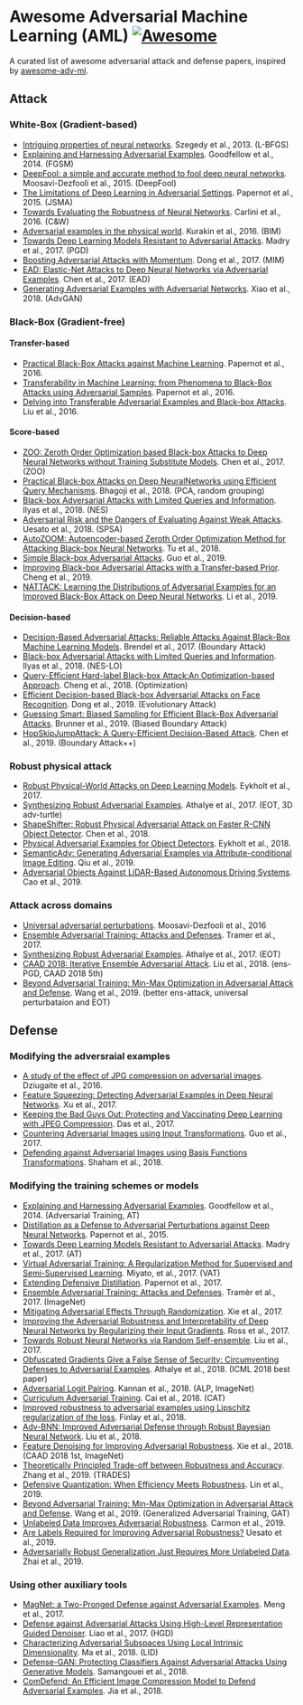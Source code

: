 # Awesome Adversarial Machine Learning (AML) [![Awesome](https://cdn.rawgit.com/sindresorhus/awesome/d7305f38d29fed78fa85652e3a63e154dd8e8829/media/badge.svg)](https://github.com/sindresorhus/awesome) 
A curated list of awesome adversarial attack and defense papers, inspired by [awesome-adv-ml](https://github.com/yenchenlin/awesome-adversarial-machine-learning).

## Attack

### White-Box (Gradient-based)
* [Intriguing properties of neural networks](https://arxiv.org/abs/1312.6199). Szegedy et al., 2013. (L-BFGS)
* [Explaining and Harnessing Adversarial Examples](https://arxiv.org/abs/1412.6572). Goodfellow et al., 2014. (FGSM)
* [DeepFool: a simple and accurate method to fool deep neural networks](https://arxiv.org/abs/1511.04599). Moosavi-Dezfooli et al., 2015. (DeepFool)
* [The Limitations of Deep Learning in Adversarial Settings](https://arxiv.org/abs/1511.07528). Papernot et al., 2015. (JSMA)
* [Towards Evaluating the Robustness of Neural Networks](https://arxiv.org/abs/1608.04644). Carlini et al., 2016. (C&W)
* [Adversarial examples in the physical world](https://arxiv.org/abs/1607.02533). Kurakin et al., 2016. (BIM)
* [Towards Deep Learning Models Resistant to Adversarial Attacks](https://arxiv.org/abs/1706.06083). Madry et al., 2017. (PGD)
* [Boosting Adversarial Attacks with Momentum](https://arxiv.org/abs/1710.06081). Dong et al., 2017. (MIM)
* [EAD: Elastic-Net Attacks to Deep Neural Networks via Adversarial Examples](https://arxiv.org/abs/1709.04114). Chen et al., 2017. (EAD)
* [Generating Adversarial Examples with Adversarial Networks](https://arxiv.org/abs/1801.02610). Xiao et al., 2018. (AdvGAN)

### Black-Box (Gradient-free)
#### Transfer-based
* [Practical Black-Box Attacks against Machine Learning](https://arxiv.org/abs/1602.02697). Papernot et al., 2016.
* [Transferability in Machine Learning: from Phenomena to Black-Box Attacks using Adversarial Samples](https://arxiv.org/abs/1605.07277). Papernot et al., 2016.
* [Delving into Transferable Adversarial Examples and Black-box Attacks](https://arxiv.org/abs/1611.02770). Liu et al., 2016.

#### Score-based
* [ZOO: Zeroth Order Optimization based Black-box Attacks to Deep Neural Networks without Training Substitute Models](https://arxiv.org/abs/1708.03999). Chen et al., 2017. (ZOO)
* [Practical Black-box Attacks on Deep NeuralNetworks using Efficient Query Mechanisms](http://openaccess.thecvf.com/content_ECCV_2018/html/Arjun_Nitin_Bhagoji_Practical_Black-box_Attacks_ECCV_2018_paper.html). Bhagoji et al., 2018. (PCA, random grouping)
* [Black-box Adversarial Attacks with Limited Queries and Information](https://arxiv.org/abs/1804.08598). Ilyas et al., 2018. (NES)
* [Adversarial Risk and the Dangers of Evaluating Against Weak Attacks](https://arxiv.org/abs/1802.05666). Uesato et al., 2018. (SPSA)
* [AutoZOOM: Autoencoder-based Zeroth Order Optimization Method for Attacking Black-box Neural Networks](https://arxiv.org/abs/1805.11770). Tu et al., 2018.
* [Simple Black-box Adversarial Attacks](https://arxiv.org/abs/1905.07121). Guo et al., 2019.
* [Improving Black-box Adversarial Attacks with a Transfer-based Prior](https://arxiv.org/abs/1906.06919). Cheng et al., 2019.
* [NATTACK: Learning the Distributions of Adversarial Examples for an Improved Black-Box Attack on Deep Neural Networks](https://arxiv.org/abs/1905.00441). Li et al., 2019.

#### Decision-based
* [Decision-Based Adversarial Attacks: Reliable Attacks Against Black-Box Machine Learning Models](https://arxiv.org/abs/1712.04248). Brendel et al., 2017. (Boundary Attack)
* [Black-box Adversarial Attacks with Limited Queries and Information](https://arxiv.org/abs/1804.08598). Ilyas et al., 2018. (NES-LO)
* [Query-Efficient Hard-label Black-box Attack:An Optimization-based Approach](https://arxiv.org/abs/1807.04457). Cheng et al., 2018. (Optimization)
* [Efficient Decision-based Black-box Adversarial Attacks on Face Recognition](https://arxiv.org/abs/1904.04433). Dong et al., 2019. (Evolutionary Attack)
* [Guessing Smart: Biased Sampling for Efficient Black-Box Adversarial Attacks](https://arxiv.org/abs/1812.09803). Brunner et al., 2019. (Biased Boundary Attack)
* [HopSkipJumpAttack: A Query-Efficient Decision-Based Attack](https://arxiv.org/abs/1904.02144). Chen et al., 2019. (Boundary Attack++)

### Robust physical attack
* [Robust Physical-World Attacks on Deep Learning Models](https://arxiv.org/abs/1707.08945). Eykholt et al., 2017. 
* [Synthesizing Robust Adversarial Examples](https://arxiv.org/abs/1707.07397). Athalye et al., 2017. (EOT, 3D adv-turtle)
* [ShapeShifter: Robust Physical Adversarial Attack on Faster R-CNN Object Detector](https://arxiv.org/abs/1804.05810). Chen et al., 2018.
* [Physical Adversarial Examples for Object Detectors](https://arxiv.org/abs/1807.07769). Eykholt et al., 2018.
* [SemanticAdv: Generating Adversarial Examples via Attribute-conditional Image Editing](https://arxiv.org/abs/1906.07927). Qiu et al., 2019.
* [Adversarial Objects Against LiDAR-Based Autonomous Driving Systems](https://arxiv.org/abs/1907.05418). Cao et al., 2019.

### Attack across domains
* [Universal adversarial perturbations](https://arxiv.org/abs/1610.08401). Moosavi-Dezfooli et al., 2016
* [Ensemble Adversarial Training: Attacks and Defenses](https://arxiv.org/abs/1705.07204). Tramer et al., 2017.
* [Synthesizing Robust Adversarial Examples](https://arxiv.org/abs/1707.07397). Athalye et al., 2017. (EOT)
* [CAAD 2018: Iterative Ensemble Adversarial Attack](https://arxiv.org/abs/1811.03456). Liu et al., 2018. (ens-PGD, CAAD 2018 5th)
* [Beyond Adversarial Training: Min-Max Optimization in Adversarial Attack and Defense](https://arxiv.org/abs/1906.03563). Wang et al., 2019. (better ens-attack, universal perturbataion and EOT)

## Defense
### Modifying the adversraial examples
* [A study of the effect of JPG compression on adversarial images](https://arxiv.org/abs/1608.00853). Dziugaite et al., 2016.
* [Feature Squeezing: Detecting Adversarial Examples in Deep Neural Networks](https://arxiv.org/abs/1704.01155). Xu et al., 2017.
* [Keeping the Bad Guys Out: Protecting and Vaccinating Deep Learning with JPEG Compression](https://arxiv.org/abs/1705.02900). Das et al., 2017.
* [Countering Adversarial Images using Input Transformations](https://arxiv.org/abs/1711.00117). Guo et al., 2017.
* [Defending against Adversarial Images using Basis Functions Transformations](https://arxiv.org/abs/1803.10840). Shaham et al., 2018.

### Modifying the training schemes or models
* [Explaining and Harnessing Adversarial Examples](https://arxiv.org/abs/1412.6572). Goodfellow et al., 2014. (Adversarial Training, AT)
* [Distillation as a Defense to Adversarial Perturbations against Deep Neural Networks](https://arxiv.org/abs/1511.04508). Papernot et al., 2015.
* [Towards Deep Learning Models Resistant to Adversarial Attacks](https://arxiv.org/abs/1706.06083). Madry et al., 2017. (AT)
* [Virtual Adversarial Training: A Regularization Method for Supervised and Semi-Supervised Learning](https://arxiv.org/abs/1704.03976). Miyato, et al., 2017. (VAT)
* [Extending Defensive Distillation](https://arxiv.org/abs/1705.05264). Papernot et al., 2017.
* [Ensemble Adversarial Training: Attacks and Defenses](https://arxiv.org/abs/1705.07204). Tramèr et al., 2017. (ImageNet)
* [Mitigating Adversarial Effects Through Randomization](https://arxiv.org/abs/1711.01991). Xie et al., 2017.
* [Improving the Adversarial Robustness and Interpretability of Deep Neural Networks by Regularizing their Input Gradients](https://arxiv.org/abs/1711.09404). Ross et al., 2017.
* [Towards Robust Neural Networks via Random Self-ensemble](https://arxiv.org/abs/1712.00673). Liu et al., 2017.
* [Obfuscated Gradients Give a False Sense of Security: Circumventing Defenses to Adversarial Examples](https://arxiv.org/abs/1802.00420). Athalye et al., 2018. (ICML 2018 best paper)
* [Adversarial Logit Pairing](https://arxiv.org/abs/1803.06373). Kannan et al., 2018. (ALP, ImageNet)
* [Curriculum Adversarial Training](https://arxiv.org/abs/1805.04807). Cai et al., 2018. (CAT)
* [Improved robustness to adversarial examples using Lipschitz regularization of the loss](https://arxiv.org/abs/1810.00953). Finlay et al., 2018.
* [Adv-BNN: Improved Adversarial Defense through Robust Bayesian Neural Network](https://arxiv.org/abs/1810.01279). Liu et al., 2018.
* [Feature Denoising for Improving Adversarial Robustness](https://arxiv.org/abs/1812.03411). Xie et al., 2018. (CAAD 2018 1st, ImageNet)
* [Theoretically Principled Trade-off between Robustness and Accuracy](https://arxiv.org/abs/1901.08573). Zhang et al., 2019. (TRADES)
* [Defensive Quantization: When Efficiency Meets Robustness](https://arxiv.org/abs/1904.08444). Lin et al., 2019.
* [Beyond Adversarial Training: Min-Max Optimization in Adversarial Attack and Defense](https://arxiv.org/abs/1906.03563). Wang et al., 2019. (Generalized Adversarial Training, GAT)
* [Unlabeled Data Improves Adversarial Robustness](https://arxiv.org/abs/1905.13736). Carmon et al., 2019.
* [Are Labels Required for Improving Adversarial Robustness?](https://arxiv.org/abs/1905.13725) Uesato et al., 2019.
* [Adversarially Robust Generalization Just Requires More Unlabeled Data](https://arxiv.org/abs/1906.00555). Zhai et al., 2019.

### Using other auxiliary tools
* [MagNet: a Two-Pronged Defense against Adversarial Examples](https://arxiv.org/abs/1705.09064). Meng et al., 2017. 
* [Defense against Adversarial Attacks Using High-Level Representation Guided Denoiser](https://arxiv.org/abs/1712.02976). Liao et al., 2017. (HGD)
* [Characterizing Adversarial Subspaces Using Local Intrinsic Dimensionality](https://arxiv.org/abs/1801.02613). Ma et al., 2018. (LID)
* [Defense-GAN: Protecting Classifiers Against Adversarial Attacks Using Generative Models](https://arxiv.org/abs/1805.06605). Samangouei et al., 2018.
* [ComDefend: An Efficient Image Compression Model to Defend Adversarial Examples](https://arxiv.org/abs/1811.12673). Jia et al., 2018.

